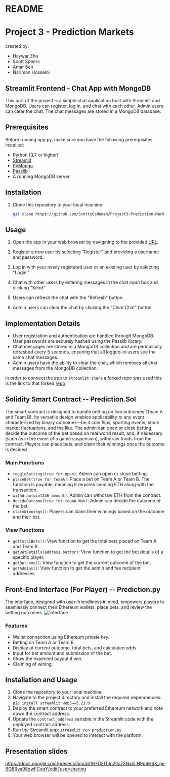 # README

# Project 3 - Prediction Markets
created by:
* Haywar Zhu
* Scott Speers
* Amar Sen
* Nariman Hosseini

## Streamlit Frontend - Chat App with MongoDB

This part of the project is a simple chat application built with Streamlit and MongoDB. Users can register, log in, and chat with each other. Admin users can clear the chat. The chat messages are stored in a MongoDB database.

## Prerequisites

Before running app.py, make sure you have the following prerequisites installed:

- Python (3.7 or higher)
- [Streamlit](https://streamlit.io/)
- [PyMongo](https://pymongo.readthedocs.io/)
- [Passlib](https://passlib.readthedocs.io/)
- A running MongoDB server

## Installation

1. Clone this repository to your local machine:

   ```bash
   git clone https://github.com/ScottyCodeman/Project3-Prediction-Markets

## Usage

1. Open the app in your web browser by navigating to the provided [URL](https://prediction-markets.streamlit.app/).

2. Register a new user by selecting "Register" and providing a username and password.

3. Log in with your newly registered user or an existing user by selecting "Login."

4. Chat with other users by entering messages in the chat input box and clicking "Send."

5. Users can refresh the chat with the "Refresh" button.

6. Admin users can clear the chat by clicking the "Clear Chat" button.

## Implementation Details
* User registration and authentication are handled through MongoDB. User passwords are securely hashed using the Passlib library.
* Chat messages are stored in a MongoDB collection and are periodically refreshed every 5 seconds, ensuring that all logged-in users see the same chat messages.
* Admin users have the ability to clear the chat, which removes all chat messages from the MongoDB collection.

in order to connect the app to `streamlit share` a forked repo was used this is the link to that forked [repo](https://github.com/ScottyCodeman/Project3-Prediction-Markets)
## Solidity Smart Contract -- Prediction.Sol

The smart contract is designed to handle betting on two outcomes (Team A and Team B). Its versatile design enables applicability to any event characterized by binary outcomes—be it coin flips, sporting events, stock market fluctuations, and the like. The admin can open or close betting, decide the outcome of the bet based on real world result, and, if necessary (such as in the event of a game suspension), withdraw funds from the contract. Players can place bets, and claim their winnings once the outcome is decided.

### Main Functions

- `toggleBetting(true for open)`: Admin can open or close betting.
- `placeBet(true for TeamA)`: Place a bet on Team A or Team B. The function is payable, meaning it requires sending ETH along with the transaction.
- `withdraw(uint256 amount)`: Admin can withdraw ETH from the contract.
- `decideOutcome(true for teamA Won)`: Admin can decide the outcome of the bet.
- `claimWinnings()`: Players can claim their winnings based on the outcome and their bet.

### View Functions
- `getTotalBets()`: View function to get the total bets placed on Team A and Team B.
- `getBetDetails(address bettor)`: View function to get the bet details of a specific player.
- `getOutcome()`: View function to get the current outcome of the bet.
- `getAdmins()`: View function to get the admin and fee recipient addresses.

## Front-End Interface (For Player) -- Prediction.py

The interface, designed with user-friendliness in mind, empowers players to seamlessly connect their Ethereum wallets, place bets, and review the betting outcomes. 
![interface](streamlit_ui.png)

### Features

- Wallet connection using Ethereum private key.
- Betting on Team A or Team B.
- Display of current outcome, total bets, and calculated odds.
- Input for bet amount and submission of the bet.
- Show the expected payout if win.
- Claiming of wining.

## Installation and Usage

1. Clone the repository to your local machine.
2. Navigate to the project directory and install the required dependencies: `pip install streamlit web3==5.23.0`
3. Deploy the smart contract to your preferred Ethereum network and note down the contract address.
4. Update the `contract_address` variable in the Streamlit code with the deployed contract address.
5. Run the Streamlit app: `streamlit run prediction.py`
6. Your web browser will be opened to interact with the platform.
## Presentation slides 
https://docs.google.com/presentation/d/1HFDFtTJn2tlc7SNxbLH9p6H6X_geBQBRva98gwFCyqY/edit?usp=sharing
